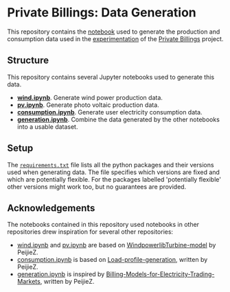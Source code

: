 # Private Billings: Data Generation
This repository contains the [notebook](generation.ipynb) used to generate the production and consumption data used in the [experimentation](https://github.com/3MI-Labs/private-billings-experiment) of the [Private Billings](https://github.com/3MI-Labs/private-billings) project.

## Structure
This repository contains several Jupyter notebooks used to generate this data.
- **[wind.ipynb](wind/wind.ipynb)**. Generate wind power production data.
- **[pv.ipynb](pv/pv.ipynb)**. Generate photo voltaic production data.
- **[consumption.ipynb](consumption/consumption.ipynb)**. Generate user electricity consumption data.
- **[generation.ipynb](generation.ipynb)**. Combine the data generated by the other notebooks into a usable dataset.

## Setup
The [`requirements.txt`](requirements.txt) file lists all the python packages and their versions used when generating data.
The file specifies which versions are fixed and which are potentially flexible.
For the packages labelled 'potentially flexible' other versions might work too, but no guarantees are provided.

## Acknowledgements
The notebooks contained in this repository used notebooks in other repositories drew inspiration for several other repositories:
- [wind.ipynb](wind/wind.ipynb) and [pv.ipynb](pv/pv.ipynb) are based on [WindpowerlibTurbine-model](https://github.com/PeijieZ/WindpowerlibTurbine-model) by PeijieZ.
- [consumption.ipynb](consumption/consumption.ipynb) is based on [Load-profile-generation](https://github.com/PeijieZ/Load-profile-generation), written by PeijieZ.
- [generation.ipynb](generation.ipynb) is inspired by [Billing-Models-for-Electricity-Trading-Markets](https://github.com/PeijieZ/Billing-Models-for-Electricity-Trading-Markets), written by PeijieZ.